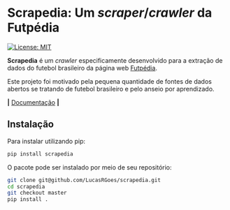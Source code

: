 Scrapedia: Um _scraper_/_crawler_ da Futpédia
=============================================

[![License: MIT](https://img.shields.io/badge/License-MIT-yellow.svg)](https://opensource.org/licenses/MIT)

__Scrapedia__ é um _crawler_ especificamente desenvolvido para a extração de dados do futebol brasileiro da página web [Futpédia](http://futpedia.globo.com/).

Este projeto foi motivado pela pequena quantidade de fontes de dados abertos se tratando de futebol brasileiro e pelo anseio por aprendizado.

__|__ [Documentação](./docs/pt-br/usage.ipynb) __|__

## Instalação
Para instalar utilizando pip:

```bash
pip install scrapedia
```

O pacote pode ser instalado por meio de seu repositório:
```bash
git clone git@github.com/LucasRGoes/scrapedia.git
cd scrapedia
git checkout master
pip install .
```
